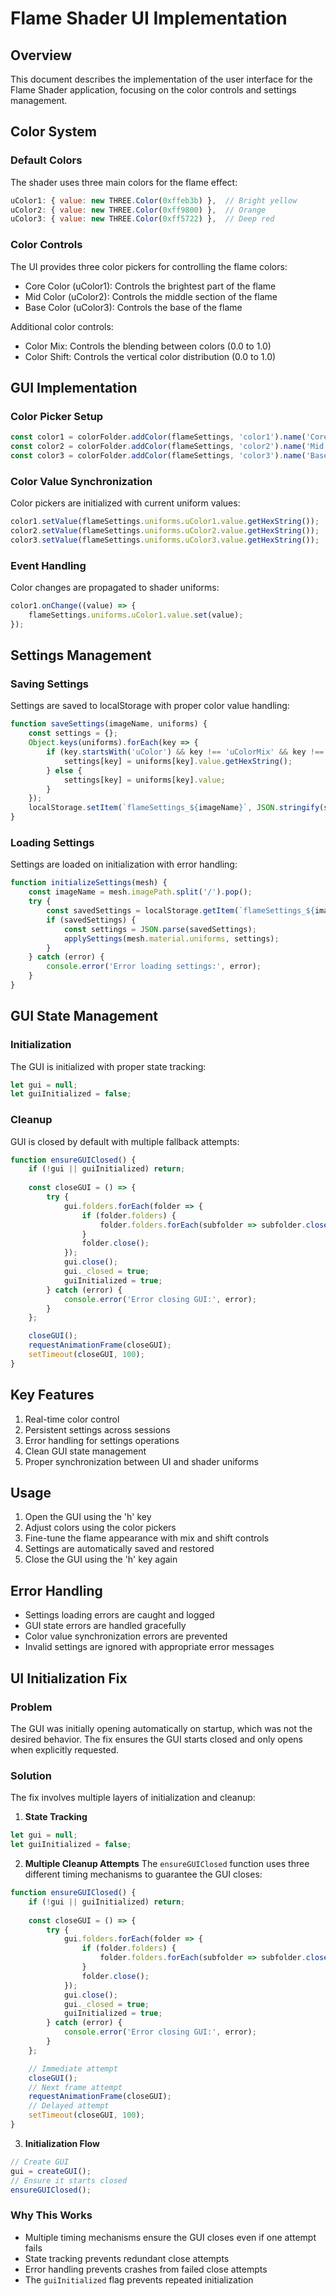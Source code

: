 # Flame Shader UI Implementation

## Overview
This document describes the implementation of the user interface for the Flame Shader application, focusing on the color controls and settings management.

## Color System

### Default Colors
The shader uses three main colors for the flame effect:
```javascript
uColor1: { value: new THREE.Color(0xffeb3b) },  // Bright yellow
uColor2: { value: new THREE.Color(0xff9800) },  // Orange
uColor3: { value: new THREE.Color(0xff5722) },  // Deep red
```

### Color Controls
The UI provides three color pickers for controlling the flame colors:
- Core Color (uColor1): Controls the brightest part of the flame
- Mid Color (uColor2): Controls the middle section of the flame
- Base Color (uColor3): Controls the base of the flame

Additional color controls:
- Color Mix: Controls the blending between colors (0.0 to 1.0)
- Color Shift: Controls the vertical color distribution (0.0 to 1.0)

## GUI Implementation

### Color Picker Setup
```javascript
const color1 = colorFolder.addColor(flameSettings, 'color1').name('Core Color');
const color2 = colorFolder.addColor(flameSettings, 'color2').name('Mid Color');
const color3 = colorFolder.addColor(flameSettings, 'color3').name('Base Color');
```

### Color Value Synchronization
Color pickers are initialized with current uniform values:
```javascript
color1.setValue(flameSettings.uniforms.uColor1.value.getHexString());
color2.setValue(flameSettings.uniforms.uColor2.value.getHexString());
color3.setValue(flameSettings.uniforms.uColor3.value.getHexString());
```

### Event Handling
Color changes are propagated to shader uniforms:
```javascript
color1.onChange((value) => {
    flameSettings.uniforms.uColor1.value.set(value);
});
```

## Settings Management

### Saving Settings
Settings are saved to localStorage with proper color value handling:
```javascript
function saveSettings(imageName, uniforms) {
    const settings = {};
    Object.keys(uniforms).forEach(key => {
        if (key.startsWith('uColor') && key !== 'uColorMix' && key !== 'uColorShift') {
            settings[key] = uniforms[key].value.getHexString();
        } else {
            settings[key] = uniforms[key].value;
        }
    });
    localStorage.setItem(`flameSettings_${imageName}`, JSON.stringify(settings));
}
```

### Loading Settings
Settings are loaded on initialization with error handling:
```javascript
function initializeSettings(mesh) {
    const imageName = mesh.imagePath.split('/').pop();
    try {
        const savedSettings = localStorage.getItem(`flameSettings_${imageName}`);
        if (savedSettings) {
            const settings = JSON.parse(savedSettings);
            applySettings(mesh.material.uniforms, settings);
        }
    } catch (error) {
        console.error('Error loading settings:', error);
    }
}
```

## GUI State Management

### Initialization
The GUI is initialized with proper state tracking:
```javascript
let gui = null;
let guiInitialized = false;
```

### Cleanup
GUI is closed by default with multiple fallback attempts:
```javascript
function ensureGUIClosed() {
    if (!gui || guiInitialized) return;
    
    const closeGUI = () => {
        try {
            gui.folders.forEach(folder => {
                if (folder.folders) {
                    folder.folders.forEach(subfolder => subfolder.close());
                }
                folder.close();
            });
            gui.close();
            gui._closed = true;
            guiInitialized = true;
        } catch (error) {
            console.error('Error closing GUI:', error);
        }
    };

    closeGUI();
    requestAnimationFrame(closeGUI);
    setTimeout(closeGUI, 100);
}
```

## Key Features
1. Real-time color control
2. Persistent settings across sessions
3. Error handling for settings operations
4. Clean GUI state management
5. Proper synchronization between UI and shader uniforms

## Usage
1. Open the GUI using the 'h' key
2. Adjust colors using the color pickers
3. Fine-tune the flame appearance with mix and shift controls
4. Settings are automatically saved and restored
5. Close the GUI using the 'h' key again

## Error Handling
- Settings loading errors are caught and logged
- GUI state errors are handled gracefully
- Color value synchronization errors are prevented
- Invalid settings are ignored with appropriate error messages

## UI Initialization Fix

### Problem
The GUI was initially opening automatically on startup, which was not the desired behavior. The fix ensures the GUI starts closed and only opens when explicitly requested.

### Solution
The fix involves multiple layers of initialization and cleanup:

1. **State Tracking**
```javascript
let gui = null;
let guiInitialized = false;
```

2. **Multiple Cleanup Attempts**
The `ensureGUIClosed` function uses three different timing mechanisms to guarantee the GUI closes:
```javascript
function ensureGUIClosed() {
    if (!gui || guiInitialized) return;
    
    const closeGUI = () => {
        try {
            gui.folders.forEach(folder => {
                if (folder.folders) {
                    folder.folders.forEach(subfolder => subfolder.close());
                }
                folder.close();
            });
            gui.close();
            gui._closed = true;
            guiInitialized = true;
        } catch (error) {
            console.error('Error closing GUI:', error);
        }
    };

    // Immediate attempt
    closeGUI();
    // Next frame attempt
    requestAnimationFrame(closeGUI);
    // Delayed attempt
    setTimeout(closeGUI, 100);
}
```

3. **Initialization Flow**
```javascript
// Create GUI
gui = createGUI();
// Ensure it starts closed
ensureGUIClosed();
```

### Why This Works
- Multiple timing mechanisms ensure the GUI closes even if one attempt fails
- State tracking prevents redundant close attempts
- Error handling prevents crashes from failed close attempts
- The `guiInitialized` flag prevents repeated initialization 